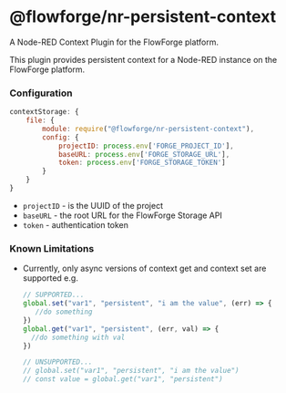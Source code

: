 # @flowforge/nr-persistent-context

A Node-RED Context Plugin for the FlowForge platform.

This plugin provides persistent context for a Node-RED instance
on the FlowForge platform.

### Configuration

```js
contextStorage: {
    file: {
        module: require("@flowforge/nr-persistent-context"),
        config: {
            projectID: process.env['FORGE_PROJECT_ID'],
            baseURL: process.env['FORGE_STORAGE_URL'],
            token: process.env['FORGE_STORAGE_TOKEN']
        }
    }
}
```

 - `projectID` - is the UUID of the project
 - `baseURL` - the root URL for the FlowForge Storage API
 - `token` - authentication token

### Known Limitations
- Currently, only async versions of context get and context set are supported
  e.g. 
  ```js
  // SUPPORTED...
  global.set("var1", "persistent", "i am the value", (err) => {
     //do something
  })
  global.get("var1", "persistent", (err, val) => {
    //do something with val
  })
  
  // UNSUPPORTED...
  // global.set("var1", "persistent", "i am the value")
  // const value = global.get("var1", "persistent")
  ```
 
